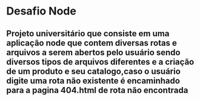 # Desafio Node


## Projeto universitário que consiste em uma aplicação node que contem diversas rotas e arquivos a serem abertos pelo usuário sendo diversos tipos de arquivos diferentes e a criação de um produto e seu catalogo,caso o usuário digite uma rota não existente é encaminhado para a pagina 404.html de rota não encontrada
